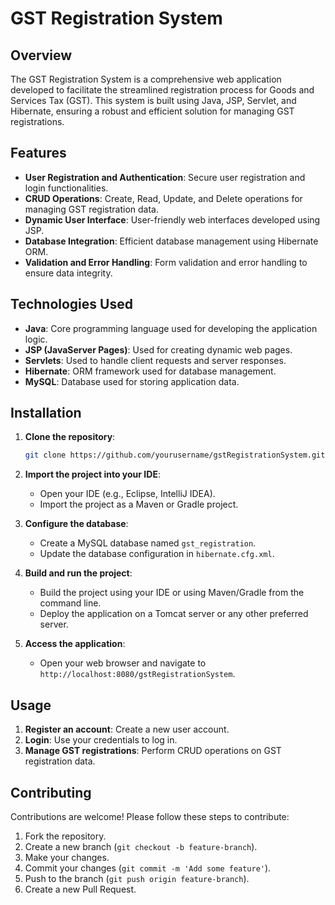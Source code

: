 # GST Registration System

## Overview

The GST Registration System is a comprehensive web application developed to facilitate the streamlined registration process for Goods and Services Tax (GST). This system is built using Java, JSP, Servlet, and Hibernate, ensuring a robust and efficient solution for managing GST registrations.

## Features

- **User Registration and Authentication**: Secure user registration and login functionalities.
- **CRUD Operations**: Create, Read, Update, and Delete operations for managing GST registration data.
- **Dynamic User Interface**: User-friendly web interfaces developed using JSP.
- **Database Integration**: Efficient database management using Hibernate ORM.
- **Validation and Error Handling**: Form validation and error handling to ensure data integrity.

## Technologies Used

- **Java**: Core programming language used for developing the application logic.
- **JSP (JavaServer Pages)**: Used for creating dynamic web pages.
- **Servlets**: Used to handle client requests and server responses.
- **Hibernate**: ORM framework used for database management.
- **MySQL**: Database used for storing application data.

## Installation

1. **Clone the repository**:
    ```bash
    git clone https://github.com/yourusername/gstRegistrationSystem.git
    ```

2. **Import the project into your IDE**:
    - Open your IDE (e.g., Eclipse, IntelliJ IDEA).
    - Import the project as a Maven or Gradle project.

3. **Configure the database**:
    - Create a MySQL database named `gst_registration`.
    - Update the database configuration in `hibernate.cfg.xml`.

4. **Build and run the project**:
    - Build the project using your IDE or using Maven/Gradle from the command line.
    - Deploy the application on a Tomcat server or any other preferred server.

5. **Access the application**:
    - Open your web browser and navigate to `http://localhost:8080/gstRegistrationSystem`.

## Usage

1. **Register an account**: Create a new user account.
2. **Login**: Use your credentials to log in.
3. **Manage GST registrations**: Perform CRUD operations on GST registration data.

## Contributing

Contributions are welcome! Please follow these steps to contribute:

1. Fork the repository.
2. Create a new branch (`git checkout -b feature-branch`).
3. Make your changes.
4. Commit your changes (`git commit -m 'Add some feature'`).
5. Push to the branch (`git push origin feature-branch`).
6. Create a new Pull Request.
